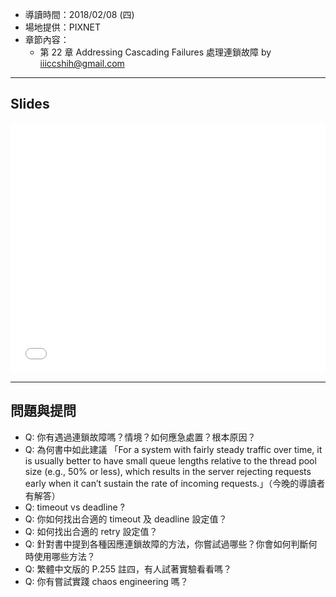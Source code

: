 
* 導讀時間：2018/02/08 (四)
* 場地提供：PIXNET
* 章節內容：
    * 第 22 章 Addressing Cascading Failures 處理連鎖故障 by <ccshih>iiiccshih@gmail.com



---
## Slides

<embed src="/pdf/SRE/SRE_CH22.pdf" type="application/pdf" width="100%" height="400px" />



---
## 問題與提問

* Q: 你有遇過連鎖故障嗎？情境？如何應急處置？根本原因？
* Q: 為何書中如此建議 「For a system with fairly steady traffic over time, it is usually better to have small queue lengths relative to the thread pool size (e.g., 50% or less), which results in the server rejecting requests early when it can’t sustain the rate of incoming requests.」（今晚的導讀者有解答）
* Q: timeout vs deadline ?
* Q: 你如何找出合適的 timeout 及 deadline 設定值？
* Q: 如何找出合適的 retry 設定值？
* Q: 針對書中提到各種因應連鎖故障的方法，你嘗試過哪些？你會如何判斷何時使用哪些方法？
* Q: 繁體中文版的 P.255 註四，有人試著實驗看看嗎？
* Q: 你有嘗試實踐 chaos engineering 嗎？
